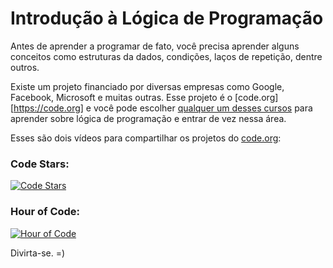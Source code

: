 # Introdução à Lógica de Programação

Antes de aprender a programar de fato, você precisa aprender alguns conceitos como estruturas da dados, condições, laços de repetição, dentre outros.

Existe um projeto financiado por diversas empresas como Google, Facebook, Microsoft e muitas outras. Esse projeto é o [code.org][https://code.org] e você pode escolher [qualquer um desses cursos](https://code.org/learn) para aprender sobre lógica de programação e entrar de vez nessa área.

Esses são dois vídeos para compartilhar os projetos do [code.org](https://code.org):

### Code Stars:

[![Code Stars](https://img.youtube.com/vi/dU1xS07N-FA/0.jpg)](https://www.youtube.com/watch?v=dU1xS07N-FA)

### Hour of Code:

[![Hour of Code](https://img.youtube.com/vi/FC5FbmsH4fw/0.jpg)](https://www.youtube.com/watch?v=FC5FbmsH4fw)

Divirta-se. =)
